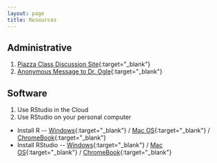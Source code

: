 ```yaml
---
layout: page
title: Resources
---
```


## Administrative
1. [Piazza Class Discussion Site](https://piazza.com/northland/spring2020/mth250/home){:target="_blank"}
1. [Anonymous Message to Dr. Ogle](https://www.surveymonkey.com/r/KC87PJW){:target="_blank"}

## Software
1. Use RStudio in the Cloud
1. Use RStudio on your personal computer
  * Install R -- [Windows](http://derekogle.com/IFAR/supplements/installations/InstallRWin.html){:target="_blank"} / [Mac OS](http://derekogle.com/IFAR/supplements/installations/InstallRMac.html){:target="_blank"} / [ChromeBook](FAQ/FAQs/ChromeBook){:target="_blank"}
  * Install RStudio -- [Windows](http://derekogle.com/IFAR/supplements/installations/InstallRStudioWin.html){:target="_blank"} / [Mac OS](http://derekogle.com/IFAR/supplements/installations/InstallRStudioMac.html){:target="_blank"} / [ChromeBook](FAQ/FAQs/ChromeBook){:target="_blank"}
